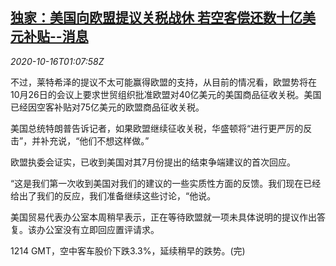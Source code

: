 <!--1602811398000-->
[独家：美国向欧盟提议关税战休 若空客偿还数十亿美元补贴--消息](https://cn.reuters.com/article/wto-aircraft-eu-usa-1015-thur-idCNKBS271032)
------

<div><i>2020-10-16T01:07:58Z</i></div><p>不过，莱特希泽的提议不太可能赢得欧盟的支持，从目前的情况看，欧盟势将在10月26日的会议上要求世贸组织批准欧盟对40亿美元的美国商品征收关税。美国已经因空客补贴对75亿美元的欧盟商品征收关税。</p><p>美国总统特朗普告诉记者，如果欧盟继续征收关税，华盛顿将“进行更严厉的反击”，并补充说，“他们不想这样做。”</p><p>欧盟执委会证实，已收到美国对其7月份提出的结束争端建议的首次回应。</p><p>“这是我们第一次收到美国对我们的建议的一些实质性方面的反馈。我们现在已经给出了我们的反应，我们准备继续这些讨论，“他说。</p><p>美国贸易代表办公室本周稍早表示，正在等待欧盟就一项未具体说明的提议作出答复。该办公室没有立即回应置评请求。</p><p>1214 GMT，空中客车股价下跌3.3%，延续稍早的跌势。(完)</p>
